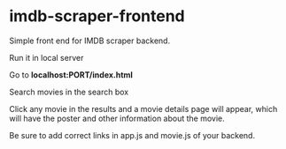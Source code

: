 # imdb-scraper-frontend

Simple front end for IMDB scraper backend.

Run it in local server

Go to **localhost:PORT/index.html**

Search movies in the search box

Click any movie in the results and a movie details page will appear, which will have the poster and other information about the movie.

Be sure to add correct links in app.js and movie.js of your backend.
